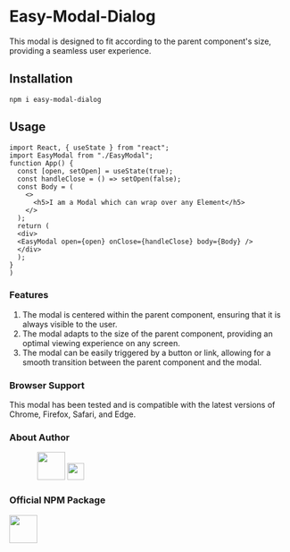 # Easy-Modal-Dialog

This modal is designed to fit according to the parent component's size, providing a seamless user experience.

## Installation

```
npm i easy-modal-dialog
```

## Usage

```
import React, { useState } from "react";
import EasyModal from "./EasyModal";
function App() {
  const [open, setOpen] = useState(true);
  const handleClose = () => setOpen(false);
  const Body = (
    <>
      <h5>I am a Modal which can wrap over any Element</h5>
    </>
  );
  return (
  <div>
  <EasyModal open={open} onClose={handleClose} body={Body} />
  </div>
  );
}
)
```

### Features

1. The modal is centered within the parent component, ensuring that it is always visible to the user.
2. The modal adapts to the size of the parent component, providing an optimal viewing experience on any screen.
3. The modal can be easily triggered by a button or link, allowing for a smooth transition between the parent component and the modal.

### Browser Support

This modal has been tested and is compatible with the latest versions of Chrome, Firefox, Safari, and Edge.

### About Author

<span style="margin-right: 50px;"></span><a href="https://www.linkedin.com/in/vaibhav-khushalani-760217136/"><img target="_blank" src="https://cdn.jsdelivr.net/gh/devicons/devicon/icons/linkedin/linkedin-original.svg" style="width: 50px;"></a>
<span style="margint:0 30px;"></span><a href="https://github.com/VaibhavKhushalani"><img target="_blank" src="https://cdn.jsdelivr.net/gh/devicons/devicon/icons/github/github-original.svg" style="width: 30px;"></a></p>

### Official NPM Package

<span style="margint:0 30px;"></span><a href="https://www.npmjs.com/package/easy-modal-dialog">
<img src="https://cdn.jsdelivr.net/gh/devicons/devicon/icons/npm/npm-original-wordmark.svg" style="width: 50px;" />
</a></p>

